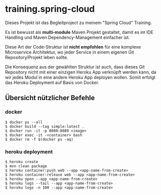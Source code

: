 # training.spring-cloud

Dieses Projekt ist das Begleitproject zu meinem "Spring Cloud" Training.

Es ist bewusst als **multi-module** Maven Projekt gestaltet, damit es im IDE Handling 
und Maven Dependency-Management einfacher ist. 

Diese Art der Code-Struktur ist **nicht empfohlen** für eine komplexe Microservice Architektur, wo 
jeder Service in einem eigenen Git Repository/Projekt leben sollte.

Die Konsequenz aus der gewählten Struktur ist auch, dass dieses Git Repository nicht mit einer
einzigen Heroku App verknüpft werden kann, da wir jedes Modul in eine andere Heroku App deployen
wollen. Somit erfolgt das Heroku Deployment auf Basis von Docker.

## Übersicht nützlicher Befehle

### docker

````shell
$ docker ps --all
$ docker build --tag simple:latest .
$ docker run -it -p 8080:8080 <image>
$ docker exec -it -<container> bash
$ docker rm -f $(docker ps -aq)
````

### heroku deployment

````shell
$ heroku create
$ mvn clean package
$ heroku container:push web --app <app-name-from-create>
$ heroku container:release web --app <app-name-from-create>
$ heroku open --app <app-name-from-create>
$ heroku logs --tail --app <app-name-from-create>
$ heroku logs -n 100 --app <app-name-from-create>
````